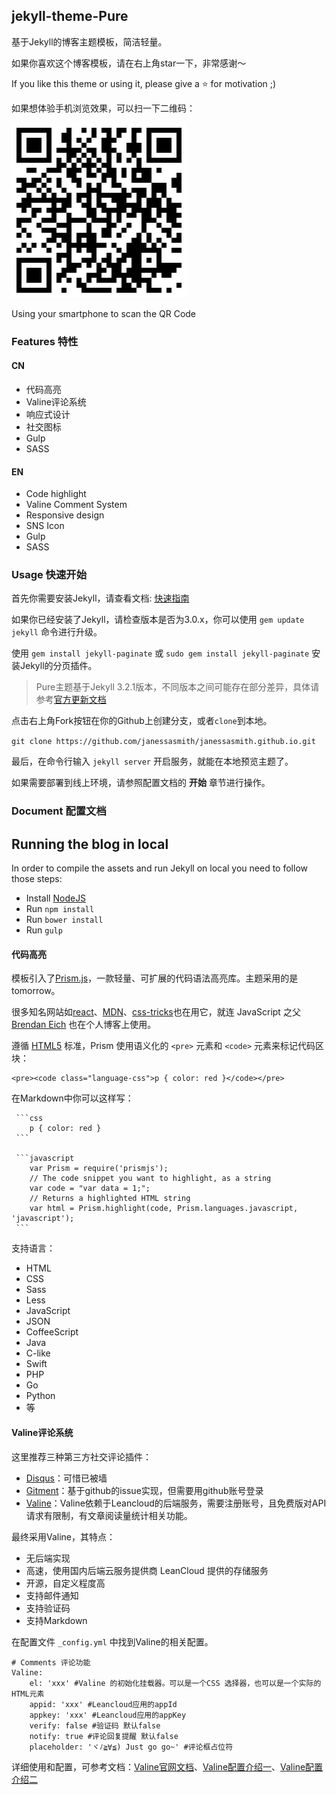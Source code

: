 ## jekyll-theme-Pure

基于Jekyll的博客主题模板，简洁轻量。

如果你喜欢这个博客模板，请在右上角star一下，非常感谢～

If you like this theme or using it, please give a ⭐️ for motivation ;)

如果想体验手机浏览效果，可以扫一下二维码：

![](screenshot/qr-code.png)

Using your smartphone to scan the QR Code


### Features 特性

#### CN

- 代码高亮
- Valine评论系统
- 响应式设计
- 社交图标
- Gulp
- SASS

#### EN

- Code highlight
- Valine Comment System
- Responsive design
- SNS Icon
- Gulp
- SASS

### Usage 快速开始

首先你需要安装Jekyll，请查看文档: [快速指南](http://jekyll.com.cn/docs/quickstart/)

如果你已经安装了Jekyll，请检查版本是否为3.0.x，你可以使用 ```gem update jekyll``` 命令进行升级。

使用 ```gem install jekyll-paginate``` 或 ```sudo gem install jekyll-paginate``` 安装Jekyll的分页插件。

>Pure主题基于Jekyll 3.2.1版本，不同版本之间可能存在部分差异，具体请参考[官方更新文档](https://jekyllrb.com/news/)

点击右上角Fork按钮在你的Github上创建分支，或者```clone```到本地。

``` git clone https://github.com/janessasmith/janessasmith.github.io.git ```

最后，在命令行输入 ```jekyll server``` 开启服务，就能在本地预览主题了。

如果需要部署到线上环境，请参照配置文档的 **开始** 章节进行操作。

### Document 配置文档

## Running the blog in local

In order to compile the assets and run Jekyll on local you need to follow those steps:

- Install [NodeJS](https://nodejs.org/)
- Run `npm install`
- Run `bower install`
- Run `gulp`

#### 代码高亮

模板引入了[Prism.js](http://prismjs.com)，一款轻量、可扩展的代码语法高亮库。主题采用的是tomorrow。

很多知名网站如[react](https://reactjs.org/)、[MDN](https://developer.mozilla.org/)、[css-tricks](https://css-tricks.com/)也在用它，就连 JavaScript 之父 [Brendan Eich](https://brendaneich.com/) 也在个人博客上使用。

遵循 [HTML5](https://www.w3.org/TR/html5/grouping-content.html#the-pre-element) 标准，Prism 使用语义化的 `<pre>` 元素和 `<code>` 元素来标记代码区块：

```
<pre><code class="language-css">p { color: red }</code></pre>
```

在Markdown中你可以这样写：

	 ```css
	    p { color: red }
	 ```

     ```javascript
		var Prism = require('prismjs');
        // The code snippet you want to highlight, as a string
        var code = "var data = 1;";
        // Returns a highlighted HTML string
        var html = Prism.highlight(code, Prism.languages.javascript, 'javascript');
	 ```

支持语言：

- HTML
- CSS
- Sass
- Less
- JavaScript
- JSON
- CoffeeScript
- Java
- C-like
- Swift
- PHP
- Go
- Python
- 等

#### Valine评论系统

这里推荐三种第三方社交评论插件：
- [Disqus](https://disqus.com/)：可惜已被墙
- [Gitment](https://imsun.github.io/gitment/)：基于github的issue实现，但需要用github账号登录
- [Valine](https://valine.js.org/)：Valine依赖于Leancloud的后端服务，需要注册账号，且免费版对API请求有限制，有文章阅读量统计相关功能。

最终采用Valine，其特点：

- 无后端实现
- 高速，使用国内后端云服务提供商 LeanCloud 提供的存储服务
- 开源，自定义程度高
- 支持邮件通知
- 支持验证码
- 支持Markdown

在配置文件 `_config.yml` 中找到Valine的相关配置。

```
# Comments 评论功能
Valine:
    el: 'xxx' #Valine 的初始化挂载器。可以是一个CSS 选择器，也可以是一个实际的HTML元素
    appid: 'xxx' #Leancloud应用的appId
    appkey: 'xxx' #Leancloud应用的appKey
    verify: false #验证码 默认false
    notify: true #评论回复提醒 默认false
    placeholder: 'ヾﾉ≧∀≦) Just go go~' #评论框占位符
```

详细使用和配置，可参考文档：[Valine官网文档](https://valine.js.org/)、[Valine配置介绍一](https://panjunwen.com/diy-a-comment-system/)、[Valine配置介绍二](https://www.xxwhite.com/2017/Valine.html)